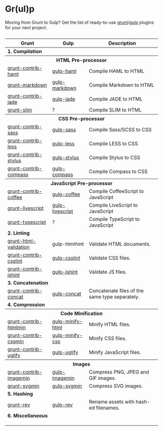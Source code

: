Gr(ul)p
=======

Moving from Grunt to Gulp? Get the list of ready-to-use [grunt](http://gruntjs.com/plugins)/[gulp](http://gratimax.github.io/search-gulp-plugins/) plugins for your next project.

<table>
	<caption></caption>
	<colgroup>
		<col span="1"></col>
		<col span="1"></col>
		<col span="1"></col>
	</colgroup>
	<thead>
		<tr>
			<th scope="col">Grunt</th>
			<th scope="col">Gulp</th>
      <th scope="col">Description</th>
		</tr>
	</thead>
	<tfoot>
		<tr>
			<td></td>
			<td></td>
      <td></td>
		</tr>
	</tfoot>
	<tbody>
	  <tr>
      <td colspan="3"><strong>1. Compilation</strong></td>
    </tr>
    <tr>
      <th colspan="3">HTML Pre-processor</th>
    </tr>
    <tr>
      <td><a href="https://npmjs.org/package/grunt-contrib-haml">grunt-contrib-haml</a></td>
      <td><a href="https://npmjs.org/package/gulp-haml">gulp-haml</a></td>
      <td>Compile HAML to HTML</td>
    </tr>
    <tr>
      <td><a href="https://github.com/treasonx/grunt-markdown">grunt-markdown</a></td>
      <td><a href="https://npmjs.org/package/gulp-markdown">gulp-markdown</a></td>
      <td>Compile Markdown to HTML</td>
    </tr>
    <tr>
      <td><a href="https://github.com/gruntjs/grunt-contrib-jade">grunt-contrib-jade</a></td>
      <td><a href="https://npmjs.org/package/gulp-jade">gulp-jade</a></td>
      <td>Compile JADE to HTML</td>
    </tr>
    <tr>
      <td><a href="https://github.com/matsumos/grunt-slim">grunt-slim</a></td>
      <td>?</td>
      <td>Compile SLIM to HTML</td>
    </tr>
    <tr>
      <th colspan="3">CSS Pre-processor</th>
    </tr>
    <tr>
      <td><a href="https://github.com/gruntjs/grunt-contrib-sass">grunt-contrib-sass</a></td>
      <td><a href="https://npmjs.org/package/gulp-sass">gulp-sass</a></td>
      <td>Compile Sass/SCSS to CSS</td>
    </tr>
    <tr>
      <td><a href="https://github.com/gruntjs/grunt-contrib-less">grunt-contrib-less</a></td>
      <td><a href="https://npmjs.org/package/gulp-less">gulp-less</a></td>
      <td>Compile LESS to CSS</td>
    </tr>
    <tr>
      <td><a href="https://github.com/gruntjs/grunt-contrib-stylus">grunt-contrib-stylus</a></td>
      <td><a href="https://npmjs.org/package/gulp-stylus">gulp-stylus</a></td>
      <td>Compile Stylus to CSS</td>
    </tr>
    <tr>
      <td><a href="https://github.com/gruntjs/grunt-contrib-compass">grunt-contrib-compass</a></td>
      <td><a href="https://npmjs.org/package/gulp-compass">gulp-compass</a></td>
      <td>Compile Compass to CSS</td>
    </tr>
    <tr>
      <th colspan="3">JavaScript Pre-processor</th>
    </tr>
    <tr>
      <td><a href="https://github.com/gruntjs/grunt-contrib-coffee">grunt-contrib-coffee</a></td>
      <td><a href="https://npmjs.org/package/gulp-coffee">gulp-coffee</a></td>
      <td>Compile CoffeeScript to JavaScript</td>
    </tr>
    <tr>
      <td><a href="https://github.com/DavidSouther/grunt-livescript">grunt-livescript</a></td>
      <td><a href="https://npmjs.org/package/gulp-livescript">gulp-livescript</a></td>
      <td>Compile LiveScript to JavaScript</td>
    </tr>
    <tr>
      <td><a href="https://npmjs.org/package/grunt-typescript">grunt-typescript</a></td>
      <td>?</td>
      <td>Compile TypeScript to JavaScript</td>
    </tr>
    <tr>
      <td colspan="3"><strong>2. Linting</strong></td>
    </tr>
    <tr>
      <td><a href="https://github.com/praveenvijayan/grunt-html-validation">grunt-html-validation</a></td>
      <td><a hef="https://npmjs.org/package/gulp-htmlhint">gulp-htmlhint</a></td>
      <td>Validate HTML documents.</td>
    </tr>
    <tr>
      <td><a href="https://github.com/gruntjs/grunt-contrib-csslint">grunt-contrib-csslint</a></td>
      <td><a href="https://npmjs.org/package/gulp-csslint">gulp-csslint</a></td>
      <td>Validate CSS files.</td>
    </tr>
    <tr>
      <td><a href="https://github.com/gruntjs/grunt-contrib-jshint">grunt-contrib-jshint</a></td>
      <td><a href="https://npmjs.org/package/gulp-jshint">gulp-jshint</a></td>
      <td>Validate JS files.</td>
    </tr>
    <tr>
      <td colspan="3"><strong>3. Concatenation</strong></td>
    </tr>
    <tr>
      <td><a href="https://github.com/gruntjs/grunt-contrib-concat">grunt-contrib-concat</a></td>
      <td><a href="https://npmjs.org/package/gulp-concat">gulp-concat</a></td>
      <td>Concatenate files of the same type separately.</td>
    </tr>
    <tr>
      <td colspan="3"><strong>4. Compression</strong></td>
    </tr>
    <tr>
    	<th colspan="3">Code Minification</th>
    </tr>
    <tr>
      <td><a href="https://github.com/gruntjs/grunt-contrib-htmlmin">grunt-contrib-htmlmin</a></td>
      <td><a href="https://npmjs.org/package/gulp-minify-html">gulp-minify-html</a></td>
      <td>Minify HTML files.</td>
    </tr>
    <tr>
      <td><a href="https://github.com/gruntjs/grunt-contrib-cssmin">grunt-contrib-cssmin</a></td>
      <td><a href="https://npmjs.org/package/gulp-minify-css">gulp-minify-css</a></td>
      <td>Minify CSS files.</td>
    </tr>
    <tr>
      <td><a href="https://github.com/gruntjs/grunt-contrib-uglify">grunt-contrib-uglify</a></td>
      <td><a href="https://npmjs.org/package/gulp-uglify">gulp-uglify</a></td>
      <td>Minify JavaScript files.</td>
    </tr>
    <tr>
    	<th colspan="3">Images</th>
    </tr>
    <tr>
      <td><a href="https://github.com/gruntjs/grunt-contrib-imagemin">grunt-contrib-imagemin</a></td>
      <td><a href="https://npmjs.org/package/gulp-imagemin">gulp-imagemin</a></td>
      <td>Compress PNG, JPEG and GIF images.</td>
    </tr>
    <tr>
      <td><a href="https://github.com/sindresorhus/grunt-svgmin">grunt-svgmin</a></td>
      <td><a href="https://npmjs.org/package/gulp-svgmin">gulp-svgmin</a></td>
      <td>Compress SVG images.</td>
    </tr>
    <tr>
    	<td colspan="3"><strong>5. Hashing</strong></td>
    </tr>
    <tr>
      <td><a href="https://npmjs.org/package/grunt-rev">grunt-rev</a></td>
      <td><a href="https://npmjs.org/package/gulp-rev">gulp-rev</a></td>
      <td>Rename assets with hash-ed filenames.</td>
    </tr>
    <tr>
    	<td colspan="3"><strong>6. Miscellaneous</strong></td>
    </tr>
    <tr>
      <td></td>
      <td></td>
      <td></td>
    </tr>
    <tr>
      <td></td>
      <td></td>
      <td></td>
    </tr>
    <tr>
      <td></td>
      <td></td>
      <td></td>
    </tr>
  </tbody>
</table>
